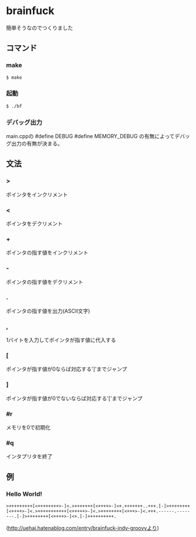 # brainfuck
簡単そうなのでつくりました

## コマンド

### make
```bash
$ make
```

### 起動
```bash
$ ./bf
```

### デバッグ出力
main.cppの
#define DEBUG
#define MEMORY_DEBUG
の有無によってデバッグ出力の有無が決まる。
## 文法
### >
ポインタをインクリメント

### <
ポインタをデクリメント

### +
ポインタの指す値をインクリメント

### -
ポインタの指す値をデクリメント

### .
ポインタの指す値を出力(ASCII文字)

### ,
1バイトを入力してポインタが指す値に代入する

### [
ポインタが指す値が0ならば対応する']'までジャンプ

### ]
ポインタが指す値が0でないならば対応する'['までジャンプ

### #r
メモリを0で初期化

### #q
インタプリタを終了

## 例

### Hello World!
```brainfuck
>+++++++++[<++++++++>-]<.>+++++++[<++++>-]<+.+++++++..+++.[-]>++++++++[<++++>-]<.>+++++++++++[<+++++>-]<.>++++++++[<+++>-]<.+++.------.--------.[-]>++++++++[<++++>-]<+.[-]++++++++++.
```

(http://uehaj.hatenablog.com/entry/brainfuck-indy-groovyより)
